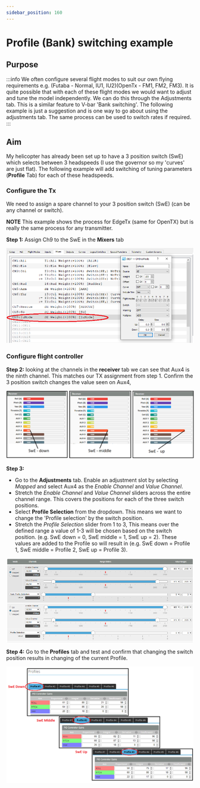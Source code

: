 ```yaml
---
sidebar_position: 160
---
```


# Profile (Bank) switching example

## Purpose

:::info
  We often configure several flight modes to suit our own flying requirements e.g. (Futaba - Normal, IU1, IU2)(OpenTx - FM1, FM2, FM3). It is quite possible that with each of these flight modes we would want to adjust and tune the model independently. We can do this through the Adjustments tab. This is a similar feature to V-bar 'Bank switching'. The following example is just a suggestion and is one way to go about using the adjustments tab. The same process can be used to switch rates if required.  
:::

## Aim
My helicopter has already been set up to have a 3 position switch (SwE) which selects between 3 headspeeds (I use the governor so my 'curves' are just flat). The following example will add switching of tuning parameters (**Profile** Tab) for each of these headspeeds. 

### Configure the Tx
We need to assign a spare channel to your 3 position switch (SwE) (can be any channel or switch). 

**NOTE** This example shows the process for EdgeTx (same for OpenTX) but is really the same process for any transmitter.

**Step 1:** Assign Ch9 to the SwE in the **Mixers** tab

![Change Profiles](./img/Change_Profiles_1.png)

### Configure flight controller

**Step 2:** looking at the channels in the **receiver** tab we can see that Aux4 is the ninth channel. This matches our TX assignment from step 1.  Confirm the 3 position switch changes the value seen on Aux4,  

![Change Profiles](./img/Change_Profiles_2.png)

**Step 3:** 
- Go to the **Adjustments** tab. Enable an adjustment slot by selecting *Mapped* and select Aux4 as the *Enable Channel* and *Value Channel*. 
- Stretch the *Enable Channel* and *Value Channel* sliders across the entire channel range. This covers the positions for each of the three switch positions.  
- Select **Profile Selection** from the dropdown. This means we want to change the 'Profile selection' by the switch position.
- Stretch the *Profile Selection* slider from 1 to 3, This means over the defined range a value of 1-3 will be chosen based on the switch position. (e.g. SwE down = 0, SwE middle = 1, SwE up = 2). These values are added to the Profile so will result in (e.g. SwE down = Profile 1, SwE middle = Profile 2, SwE up = Profile 3).     

![Change Profiles](./img/change-prof-prof-sw-example.png)

**Step 4:** Go to the **Profiles** tab and test and confirm that changing the switch position results in changing of the current Profile.

![Change Profiles](./img/Change_Profiles_4.png)


